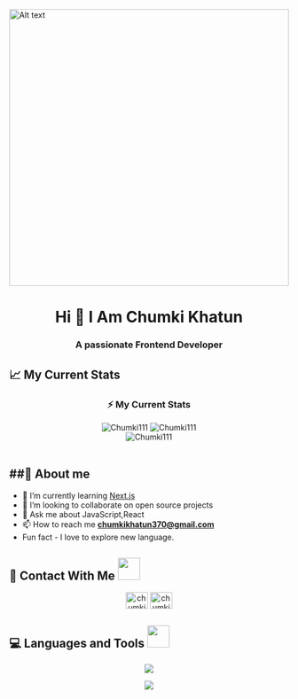 
<img src="assests/programming-background-collage_23-2149901771.avif" alt="Alt text" style="width: 100%;height: 500px;">


<h1 align="center">Hi 👋 I Am Chumki Khatun  

<h3 align="center">A passionate Frontend Developer</h3> 

## 📈 My Current Stats
<h3 align="center">⚡ My Current Stats</h3>  
<div align="center">


<img src="https://github-readme-streak-stats.herokuapp.com/?user=Chumki111&theme=react&hide_border=false" alt="Chumki111"/>
<!-- [![GitHub Streak](https://streak-stats.demolab.com?user=Chumki111&theme=dark)](https://git.io/streak-stats) -->
<img src="https://github-readme-stats.vercel.app/api?username=Chumki111&theme=react&hide_border=false&include_all_commits=true&count_private=true" alt="Chumki111"/><br/>
<img src="https://github-readme-stats.vercel.app/api/top-langs/?username=Chumki111&theme=react&hide_border=false&include_all_commits=true&count_private=true&layout=compact" alt="Chumki111"/>
</div>

</br>

<h2>##👀 About me</h2>

- 🌱 I’m currently learning [Next.js](https://nextjs.org/)
- 👯 I’m looking to collaborate on open source projects 
- 💬 Ask me about JavaScript,React
- 📫 How to reach me **chumkikhatun370@gmail.com**
-  Fun fact - I love to explore new language.

<h2>📖 Contact With Me <img src = "https://media2.giphy.com/media/al7grkbrCChTAPEfyh/giphy.gif?cid=ecf05e47a0n3gi1bfqntqmob8g9aid1oyj2wr3ds3mg700bl&rid=giphy.gif" width="40px" height="40px"></h2> 

<p align="center">
<a href="https://www.linkedin.com/in/chumki-khatun-3083232a4/" target="blank"><img align="center" src="https://raw.githubusercontent.com/rahuldkjain/github-profile-readme-generator/master/src/images/icons/Social/linked-in-alt.svg" alt="chumkikhatun" height="30" width="40" /></a> 
<a href="https://www.facebook.com/profile.php?id=100093644379500" target="blank"><img align="center" src="https://raw.githubusercontent.com/rahuldkjain/github-profile-readme-generator/master/src/images/icons/Social/facebook.svg" alt="chumkikhatun" height="30" width="40" /></a> 
</p>

<h2>💻 Languages and Tools <img src = "https://media2.giphy.com/media/QssGEmpkyEOhBCb7e1/giphy.gif?cid=ecf05e47a0n3gi1bfqntqmob8g9aid1oyj2wr3ds3mg700bl&rid=giphy.gif" width="40px" height="40px"></h2> 

<p align="center">
  <a href="https://github.com/Chumki111">
    <img src="https://skillicons.dev/icons?i=html,css,js,react,express,mongodb" />
  </a>
</p>
<p align="center">
  <a href="https://github.com/Chumki111">
    <img src="https://skillicons.dev/icons?i=tailwind,firebase,materialui,bootstrap" />
  </a>
</p>



